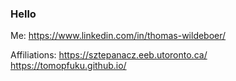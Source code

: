 ### Hello

Me: 
https://www.linkedin.com/in/thomas-wildeboer/

Affiliations:
https://sztepanacz.eeb.utoronto.ca/
https://tomopfuku.github.io/

<!--
**Thomas-Wildeboer/thomas-wildeboer** is a ✨ _special_ ✨ repository because its `README.md` (this file) appears on your GitHub profile.

Here are some ideas to get you started:

- 🔭 I’m currently working on ...
- 🌱 I’m currently learning ...
- 👯 I’m looking to collaborate on ...
- 🤔 I’m looking for help with ...
- 💬 Ask me about ...
- 📫 How to reach me: ...
- 😄 Pronouns: ...
- ⚡ Fun fact: ...
-->
